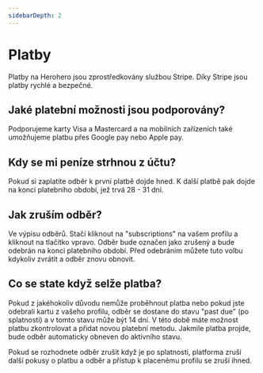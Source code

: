 ```yaml
---
sidebarDepth: 2
---
```


# Platby

Platby na Herohero jsou zprostředkovány službou Stripe. Díky Stripe jsou platby rychlé a bezpečné.

## Jaké platební možnosti jsou podporovány?

Podporujeme karty Visa a Mastercard a na mobilních zařízeních také umožňujeme platbu přes Google pay nebo Apple pay.

## Kdy se mi peníze strhnou z účtu?

Pokud si zaplatíte odběr k první platbě dojde hned. K další platbě pak dojde na konci platebního období, jež trvá 28 - 31 dní.

## Jak zruším odběr?

Ve výpisu odběrů. Stačí kliknout na "subscriptions" na vašem profilu a kliknout na tlačítko vpravo. Odběr bude označen jako zrušený a bude odebrán na konci platebního období. Před odebráním můžete tuto volbu kdykoliv zvrátit a odběr znovu obnovit.

## Co se state když selže platba?

Pokud z jakéhokoliv důvodu nemůže proběhnout platba nebo pokud jste odebrali kartu z vašeho profilu, odběr se dostane do stavu "past due" (po splatnosti) a v tomto stavu může být 14 dní. V této době máte možnost platbu zkontrolovat a přidat novou platební metodu. Jakmile platba projde, bude odběr automaticky obneven do aktivního stavu.

Pokud se rozhodnete odběr zrušit když je po splatnosti, platforma zruší další pokusy o platbu a odběr a přístup k placenému profilu se zruší ihned.

